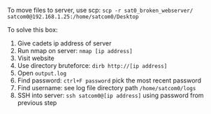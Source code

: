 To move files to server, use scp:
`scp -r sat0_broken_webserver/ satcom0@192.168.1.25:/home/satcom0/Desktop`

To solve this box:

1. Give cadets ip address of server
2. Run nmap on server: `nmap [ip address]`
3. Visit website
4. Use directory bruteforce: `dirb http://[ip address]`
5. Open `output.log`
6. Find password: `ctrl+F password` pick the most recent password
7. Find username: see log file directory path `/home/satcom0/logs`
8. SSH into server: `ssh satcom0@[ip address]` using password from previous step
